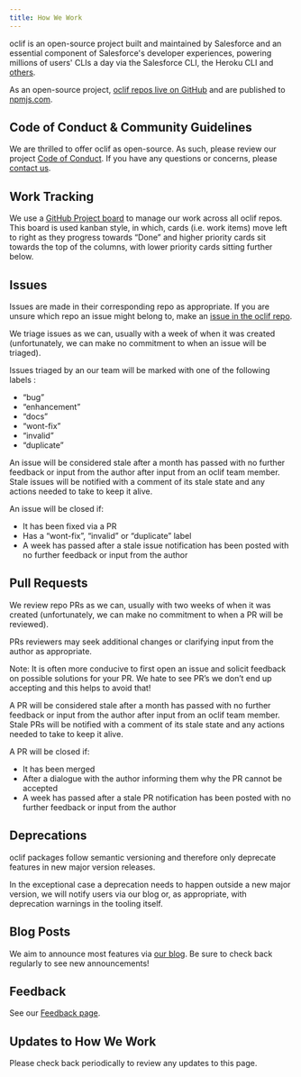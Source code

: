 ```yaml
---
title: How We Work
---
```


oclif is an open-source project built and maintained by Salesforce and an essential component of Salesforce's developer experiences, powering millions of users' CLIs a day via the Salesforce CLI, the Heroku CLI and [others](https://www.npmjs.com/browse/depended/@oclif/core).

As an open-source project, [oclif repos live on GitHub](https://github.com/oclif) and are published to [npmjs.com](https://www.npmjs.com/search?q=oclif).

## Code of Conduct & Community Guidelines

We are thrilled to offer oclif as open-source. As such, please review our project [Code of Conduct](https://github.com/salesforce/oss-template/blob/master/CODE_OF_CONDUCT.md). If you have any questions or concerns, please [contact us](https://oclif.io/docs/feedback).

## Work Tracking

We use a [GitHub Project board](https://github.com/orgs/oclif/projects/1) to manage our work across all oclif repos. This board is used kanban style, in which, cards (i.e. work items) move left to right as they progress towards “Done” and higher priority cards sit towards the top of the columns, with lower priority cards sitting further below.

## Issues

Issues are made in their corresponding repo as appropriate. If you are unsure which repo an issue might belong to, make an [issue in the oclif repo](https://github.com/oclif/oclif/issues).

We triage issues as we can, usually with a week of when it was created (unfortunately, we can make no commitment to when an issue will be triaged).

Issues triaged by an our team will be marked with one of the following labels :

* “bug”
* “enhancement”
* “docs”
* “wont-fix”
* “invalid”
* “duplicate”

An issue will be considered stale after a month has passed with no further feedback or input from the author after input from an oclif team member. Stale issues will be notified with a comment of its stale state and any actions needed to take to keep it alive.

An issue will be closed if:

* It has been fixed via a PR
* Has a “wont-fix”, “invalid” or “duplicate” label
* A week has passed after a stale issue notification has been posted with no further feedback or input from the author

## Pull Requests

We review repo PRs as we can, usually with two weeks of when it was created (unfortunately, we can make no commitment to when a PR will be reviewed).

PRs reviewers may seek additional changes or clarifying input from the author as appropriate.

Note: It is often more conducive to first open an issue and solicit feedback on possible solutions for your PR. We hate to see PR’s we don’t end up accepting and this helps to avoid that!

A PR will be considered stale after a month has passed with no further feedback or input from the author after input from an oclif team member. Stale PRs will be notified with a comment of its stale state and any actions needed to take to keep it alive.

A PR will be closed if:

* It has been merged
* After a dialogue with the author informing them why the PR cannot be accepted
* A week has passed after a stale PR notification has been posted with no further feedback or input from the author

## Deprecations

oclif packages follow semantic versioning and therefore only deprecate features in new major version releases.

In the exceptional case a deprecation needs to happen outside a new major version, we will notify users via our blog or, as appropriate, with deprecation warnings in the tooling itself.

## Blog Posts

We aim to announce most features via [our blog](https://oclif.io/blog). Be sure to check back regularly to see new announcements!

## Feedback

See our [Feedback page](https://oclif.io/docs/feedback).

## Updates to How We Work

Please check back periodically to review any updates to this page.
